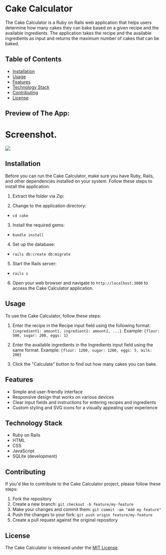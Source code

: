 # Cake Calculator

The Cake Calculator is a Ruby on Rails web application that helps users determine how many cakes they can bake based on a given recipe and the available ingredients. The application takes the recipe and the available ingredients as input and returns the maximum number of cakes that can be baked.

## Table of Contents

- [Installation](#installation)
- [Usage](#usage)
- [Features](#features)
- [Technology Stack](#technology-stack)
- [Contributing](#contributing)
- [License](#license)


## Preview of The App:

# Screenshot.

<img src= "./app/assets/images/Capture d'écran 2023-03-15 154522.png">

## Installation

Before you can run the Cake Calculator, make sure you have Ruby, Rails, and other dependencies installed on your system. Follow these steps to install the application:

1. Extract the folder via Zip:

2. Change to the application directory:

- `cd cake`

3. Install the required gems:

- `bundle install`

4. Set up the database:

- `rails db:create db:migrate`

5. Start the Rails server:

- `rails s`


6. Open your web browser and navigate to `http://localhost:3000` to access the Cake Calculator application.

## Usage

To use the Cake Calculator, follow these steps:

1. Enter the recipe in the Recipe input field using the following format: `{ingredient1: amount1, ingredient2: amount2, ...}`.
Example: `{flour: 500, sugar: 200, eggs: 1}`

2. Enter the available ingredients in the Ingredients input field using the same format.
Example: `{flour: 1200, sugar: 1200, eggs: 5, milk: 200}`

3. Click the "Calculate" button to find out how many cakes you can bake.

## Features

- Simple and user-friendly interface
- Responsive design that works on various devices
- Clear input fields and instructions for entering recipes and ingredients
- Custom styling and SVG icons for a visually appealing user experience

## Technology Stack

- Ruby on Rails
- HTML
- CSS
- JavaScript
- SQLite (development)

## Contributing

If you'd like to contribute to the Cake Calculator project, please follow these steps:

1. Fork the repository
2. Create a new branch: `git checkout -b feature/my-feature`
3. Make your changes and commit them: `git commit -am "Add my feature"`
4. Push the changes to your fork: `git push origin feature/my-feature`
5. Create a pull request against the original repository

## License

The Cake Calculator is released under the [MIT License](https://opensource.org/licenses/MIT).

